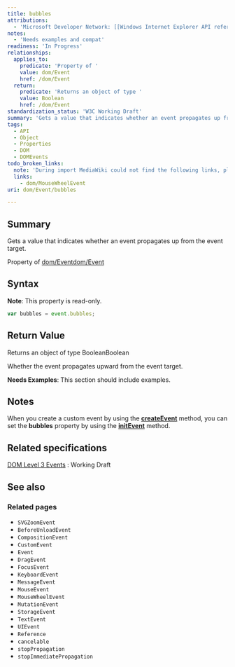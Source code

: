 ```yaml
---
title: bubbles
attributions:
  - 'Microsoft Developer Network: [[Windows Internet Explorer API reference](http://msdn.microsoft.com/en-us/library/ie/hh828809%28v=vs.85%29.aspx) Article]'
notes:
  - 'Needs examples and compat'
readiness: 'In Progress'
relationships:
  applies_to:
    predicate: 'Property of '
    value: dom/Event
    href: /dom/Event
  return:
    predicate: 'Returns an object of type '
    value: Boolean
    href: /dom/Event
standardization_status: 'W3C Working Draft'
summary: 'Gets a value that indicates whether an event propagates up from the event target.'
tags:
  - API
  - Object
  - Properties
  - DOM
  - DOMEvents
todo_broken_links:
  note: 'During import MediaWiki could not find the following links, please fix and adjust this list.'
  links:
    - dom/MouseWheelEvent
uri: dom/Event/bubbles

---
```

## Summary

Gets a value that indicates whether an event propagates up from the event target.

Property of [dom/Event](/dom/Event)[dom/Event](/dom/Event)

## Syntax

**Note**: This property is read-only.

``` js
var bubbles = event.bubbles;
```

## Return Value

Returns an object of type BooleanBoolean

Whether the event propagates upward from the event target.

**Needs Examples**: This section should include examples.

## Notes

When you create a custom event by using the [**createEvent**](/dom/Document/createEvent) method, you can set the **bubbles** property by using the [**initEvent**](/dom/Event/initEvent) method.

## Related specifications

[DOM Level 3 Events](http://www.w3.org/TR/DOM-Level-3-Events/)
:   Working Draft

## See also

### Related pages

-   `SVGZoomEvent`
-   `BeforeUnloadEvent`
-   `CompositionEvent`
-   `CustomEvent`
-   `Event`
-   `DragEvent`
-   `FocusEvent`
-   `KeyboardEvent`
-   `MessageEvent`
-   `MouseEvent`
-   `MouseWheelEvent`
-   `MutationEvent`
-   `StorageEvent`
-   `TextEvent`
-   `UIEvent`
-   `Reference`
-   `cancelable`
-   `stopPropagation`
-   `stopImmediatePropagation`
